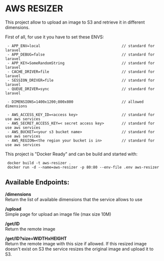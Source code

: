 AWS RESIZER
===========

This project allow to upload an image to S3 and retrieve it in different dimensions.  
  
First of all, for use it you have to set these ENVS:

     - APP_ENV=local                                     // standard for laravel
     - APP_DEBUG=false                                   // standard for laravel
     - APP_KEY=SomeRandomString                          // standard for laravel
     - CACHE_DRIVER=file                                 // standard for laravel
     - SESSION_DRIVER=file                               // standard for laravel
     - QUEUE_DRIVER=sync                                 // standard for laravel

     - DIMENSIONS=1400x1200;800x800                      // allowed dimensions
              
     - AWS_ACCESS_KEY_ID=<access key>                    // standard for use aws services
     - AWS_SECRET_ACCESS_KEY=< secret access key>        // standard for use aws services
     - AWS_BUCKET=<your s3 bucket name>                  // standard for use aws services
     - AWS_REGION=<the region your bucket is in>         // standard for use aws services
    
This project is "Docker Ready" and can be build and started with:

     docker build -t aws-resizer .
     docker run -d --name=aws-resizer -p 80:80 --env-file .env aws-resizer
  
    
Available Endpoints:
--------------------
**/dimensions**  
Return the list of available dimensions that the service allows to use  
    
**/upload**  
Simple page for upload an image file (max size 10M)  

**/get/ID**  
Return the remote image

**/get/ID?size=WIDTHxHEIGHT**  
Return the remote image with this size if allowed.
If this resized image doesn't exist on S3 the service resizes the original image and upload it to S3.